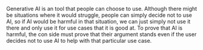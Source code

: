 Generative AI is an tool that people can choose to use. Although there might be situations where it would struggle, people can simply decide not to use AI, so if AI would be harmful in that situation, we can just simply not use it there and only use it for use cases that it is good at. To prove that AI is harmful, the con side must prove that their argument stands even if the user decides not to use AI to help with that particular use case. 
